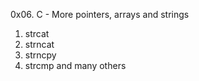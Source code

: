0x06. C - More pointers, arrays and strings

1. strcat
2. strncat
3. strncpy
4. strcmp and many others
